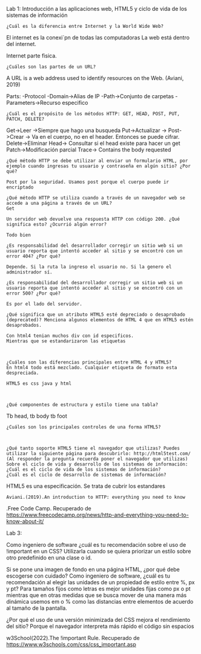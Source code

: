 Lab 1: Introducción a las aplicaciones web, HTML5 y ciclo de vida de los sistemas de información 


    ¿Cuál es la diferencia entre Internet y la World Wide Web?

El internet es la conexi´pn de todas las computadoras
La web está dentro del internet.

Internet parte fisica.

    ¿Cuáles son las partes de un URL?

A URL is a web address used to identify resources on the Web. (Aviani, 2019)

Parts:
-Protocol
-Domain->Alias de IP
-Path->Conjunto de carpetas
-Parameters->Recurso especifico

    ¿Cuál es el propósito de los métodos HTTP: GET, HEAD, POST, PUT, PATCH, DELETE?

Get->Leer ->Siempre que hago una busqueda
Put->Actualizar -> 
Post->Crear -> Va en el cuerpo, no en el header. Entonces se puede cifrar.
Delete->Eliminar
Head-> Consultar si el head existe para hacer un get
Patch->Modificación parcial
Trace-> Contains the body requested


    ¿Qué método HTTP se debe utilizar al enviar un formulario HTML, por ejemplo cuando ingresas tu usuario y contraseña en algún sitio? ¿Por qué?

    Post por la seguridad. Usamos post porque el cuerpo puede ir encriptado

    ¿Qué método HTTP se utiliza cuando a través de un navegador web se accede a una página a través de un URL?
    Get

    Un servidor web devuelve una respuesta HTTP con código 200. ¿Qué significa esto? ¿Ocurrió algún error?

    Todo bien

    ¿Es responsabilidad del desarrollador corregir un sitio web si un usuario reporta que intentó acceder al sitio y se encontró con un error 404? ¿Por qué?

    Depende. Si la ruta la ingreso el usuario no. Si la genero el administrador sí.

    ¿Es responsabilidad del desarrollador corregir un sitio web si un usuario reporta que intentó acceder al sitio y se encontró con un error 500? ¿Por qué?
    
    Es por el lado del servidor.

    ¿Qué significa que un atributo HTML5 esté depreciado o desaprobado (deprecated)? Menciona algunos elementos de HTML 4 que en HTML5 estén desaprobados.

    Con html4 tenian muchos div con id especificos.
    Mientras que se estandarizaron las etiquetas



    ¿Cuáles son las diferencias principales entre HTML 4 y HTML5?
    En html4 todo está mezclado. Cualquier etiqueta de formato esta despreciada.

    HTML5 es css java y html



    ¿Qué componentes de estructura y estilo tiene una tabla?

Tb head,
tb body
tb foot


    ¿Cuáles son los principales controles de una forma HTML5?



    ¿Qué tanto soporte HTML5 tiene el navegador que utilizas? Puedes utilizar la siguiente página para descubrirlo: http://html5test.com/ (Al responder la pregunta recuerda poner el navegador que utilizas)
    Sobre el ciclo de vida y desarrollo de los sistemas de información:
    ¿Cuál es el ciclo de vida de los sistemas de información?
    ¿Cuál es el ciclo de desarrollo de sistemas de información?

HTML5 es una especificación. Se trata de cubrir los estandares



    Aviani.(2019).An introduction to HTTP: everything you need to know
.Free Code Camp. Recuperado de https://www.freecodecamp.org/news/http-and-everything-you-need-to-know-about-it/


Lab 3:

Como ingeniero de software ¿cuál es tu recomendación sobre el uso de !important en un CSS? 
Utilizarla cuando se quiera priorizar un estilo sobre otro predefinido en una clase o id.


Si se pone una imagen de fondo en una página HTML, ¿por qué debe escogerse con cuidado?
Como ingeniero de software, ¿cuál es tu recomendación al elegir las unidades de un propiedad de estilo entre %, px y pt? Para tamaños fijos como letras es mejor unidades fijas como px o pt mientras que en otras medidas que se busca mover de una manera más dinámica usemos em o % como las distancias entre elementos de acuerdo al tamaño de la pantalla.

¿Por qué el uso de una versión minimizada del CSS mejora el rendimiento del sitio?
Porque el navegador interpreta más rápido el código sin espacios

w3School(2022).The !important Rule. Recuperado de https://www.w3schools.com/css/css_important.asp
